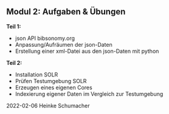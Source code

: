 ## Modul 2: Aufgaben & Übungen


**Teil 1:**

- json API bibsonomy.org
- Anpassung/Aufräumen der json-Daten
- Erstellung einer xml-Datei aus den json-Daten mit python

**Teil 2:**

- Installation SOLR
- Prüfen Testumgebung SOLR
- Erzeugen eines eigenen Cores
- Indexierung eigener Daten im Vergleich zur Testumgebung

2022-02-06 Heinke Schumacher
